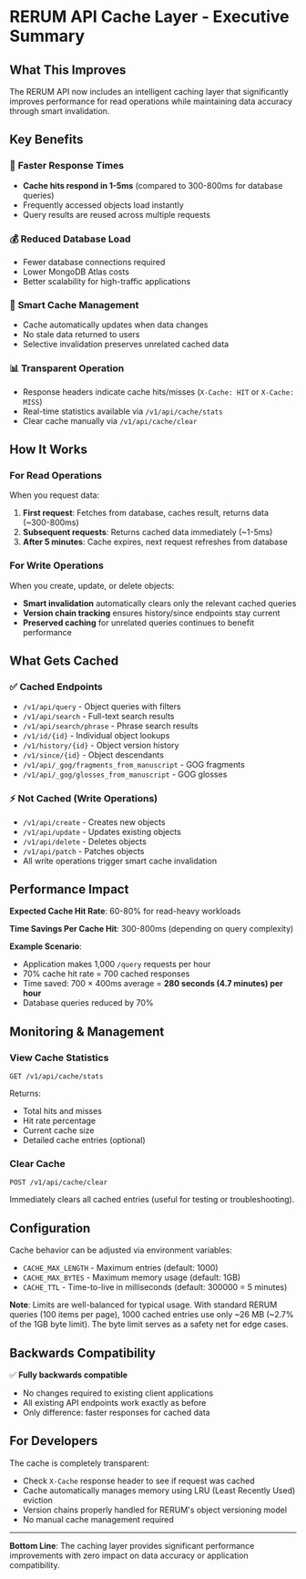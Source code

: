 # RERUM API Cache Layer - Executive Summary

## What This Improves

The RERUM API now includes an intelligent caching layer that significantly improves performance for read operations while maintaining data accuracy through smart invalidation.

## Key Benefits

### 🚀 **Faster Response Times**
- **Cache hits respond in 1-5ms** (compared to 300-800ms for database queries)
- Frequently accessed objects load instantly
- Query results are reused across multiple requests

### 💰 **Reduced Database Load**
- Fewer database connections required
- Lower MongoDB Atlas costs
- Better scalability for high-traffic applications

### 🎯 **Smart Cache Management**
- Cache automatically updates when data changes
- No stale data returned to users
- Selective invalidation preserves unrelated cached data

### 📊 **Transparent Operation**
- Response headers indicate cache hits/misses (`X-Cache: HIT` or `X-Cache: MISS`)
- Real-time statistics available via `/v1/api/cache/stats`
- Clear cache manually via `/v1/api/cache/clear`

## How It Works

### For Read Operations
When you request data:
1. **First request**: Fetches from database, caches result, returns data (~300-800ms)
2. **Subsequent requests**: Returns cached data immediately (~1-5ms)
3. **After 5 minutes**: Cache expires, next request refreshes from database

### For Write Operations
When you create, update, or delete objects:
- **Smart invalidation** automatically clears only the relevant cached queries
- **Version chain tracking** ensures history/since endpoints stay current
- **Preserved caching** for unrelated queries continues to benefit performance

## What Gets Cached

### ✅ Cached Endpoints
- `/v1/api/query` - Object queries with filters
- `/v1/api/search` - Full-text search results
- `/v1/api/search/phrase` - Phrase search results
- `/v1/id/{id}` - Individual object lookups
- `/v1/history/{id}` - Object version history
- `/v1/since/{id}` - Object descendants
- `/v1/api/_gog/fragments_from_manuscript` - GOG fragments
- `/v1/api/_gog/glosses_from_manuscript` - GOG glosses

### ⚡ Not Cached (Write Operations)
- `/v1/api/create` - Creates new objects
- `/v1/api/update` - Updates existing objects
- `/v1/api/delete` - Deletes objects
- `/v1/api/patch` - Patches objects
- All write operations trigger smart cache invalidation

## Performance Impact

**Expected Cache Hit Rate**: 60-80% for read-heavy workloads

**Time Savings Per Cache Hit**: 300-800ms (depending on query complexity)

**Example Scenario**:
- Application makes 1,000 `/query` requests per hour
- 70% cache hit rate = 700 cached responses
- Time saved: 700 × 400ms average = **280 seconds (4.7 minutes) per hour**
- Database queries reduced by 70%

## Monitoring & Management

### View Cache Statistics
```
GET /v1/api/cache/stats
```
Returns:
- Total hits and misses
- Hit rate percentage
- Current cache size
- Detailed cache entries (optional)

### Clear Cache
```
POST /v1/api/cache/clear
```
Immediately clears all cached entries (useful for testing or troubleshooting).

## Configuration

Cache behavior can be adjusted via environment variables:
- `CACHE_MAX_LENGTH` - Maximum entries (default: 1000)
- `CACHE_MAX_BYTES` - Maximum memory usage (default: 1GB)
- `CACHE_TTL` - Time-to-live in milliseconds (default: 300000 = 5 minutes)

**Note**: Limits are well-balanced for typical usage. With standard RERUM queries (100 items per page), 1000 cached entries use only ~26 MB (~2.7% of the 1GB byte limit). The byte limit serves as a safety net for edge cases.

## Backwards Compatibility

✅ **Fully backwards compatible**
- No changes required to existing client applications
- All existing API endpoints work exactly as before
- Only difference: faster responses for cached data

## For Developers

The cache is completely transparent:
- Check `X-Cache` response header to see if request was cached
- Cache automatically manages memory using LRU (Least Recently Used) eviction
- Version chains properly handled for RERUM's object versioning model
- No manual cache management required

---

**Bottom Line**: The caching layer provides significant performance improvements with zero impact on data accuracy or application compatibility.
